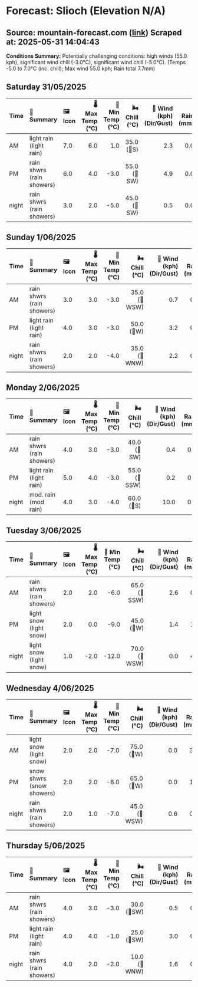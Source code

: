 # Forecast: Slioch (Elevation N/A)
**Source:** mountain-forecast.com ([link](https://www.mountain-forecast.com/peaks/Slioch/forecasts/981))
**Scraped at:** 2025-05-31 14:04:43
---

**Conditions Summary:** Potentially challenging conditions: high winds (55.0 kph), significant wind chill (-3.0°C), significant wind chill (-5.0°C). (Temps -5.0 to 7.0°C (inc. chill); Max wind 55.0 kph; Rain total 7.7mm)

## Saturday 31/05/2025
| **Time** | **📝 Summary** | **🖼️ Icon** | **🌡️ Max Temp (°C)** | **🥶 Min Temp (°C)** | **🌬️ Chill (°C)** | **💨 Wind (kph) (Dir/Gust)** | **💧 Rain (mm)** | **❄️ Snow (cm)** | **☁️ Cloud Base (m)** | **🧊 Freezing Lvl (m)** |
|:------- |:------- |:----- |--------------: |-------------: |-----------: |---------------------: |---------: |----------: |---------------: |----------------: |
| AM      | light rain<br><span class="icon-desc">(light rain)</span> | 7.0 | 6.0 | 1.0 | 35.0<br>(🧭S) | 2.3 | 0.0 | 300 | 2100 |
| PM      | rain shwrs<br><span class="icon-desc">(rain showers)</span> | 6.0 | 4.0 | -3.0 | 55.0<br>(🧭SW) | 4.9 | 0.0 | 250 | 1850 |
| night   | rain shwrs<br><span class="icon-desc">(rain showers)</span> | 3.0 | 2.0 | -5.0 | 45.0<br>(🧭SW) | 0.5 | 0.0 | 1550 | 1300 |

## Sunday 1/06/2025
| **Time** | **📝 Summary** | **🖼️ Icon** | **🌡️ Max Temp (°C)** | **🥶 Min Temp (°C)** | **🌬️ Chill (°C)** | **💨 Wind (kph) (Dir/Gust)** | **💧 Rain (mm)** | **❄️ Snow (cm)** | **☁️ Cloud Base (m)** | **🧊 Freezing Lvl (m)** |
|:------- |:------- |:----- |--------------: |-------------: |-----------: |---------------------: |---------: |----------: |---------------: |----------------: |
| AM      | rain shwrs<br><span class="icon-desc">(rain showers)</span> | 3.0 | 3.0 | -3.0 | 35.0<br>(🧭WSW) | 0.7 | 0.0 | 550 | 1300 |
| PM      | light rain<br><span class="icon-desc">(light rain)</span> | 4.0 | 3.0 | -3.0 | 50.0<br>(🧭W) | 3.2 | 0.0 | 650 | 1600 |
| night   | rain shwrs<br><span class="icon-desc">(rain showers)</span> | 2.0 | 2.0 | -4.0 | 35.0<br>(🧭WNW) | 2.2 | 0.0 | 350 | 1250 |

## Monday 2/06/2025
| **Time** | **📝 Summary** | **🖼️ Icon** | **🌡️ Max Temp (°C)** | **🥶 Min Temp (°C)** | **🌬️ Chill (°C)** | **💨 Wind (kph) (Dir/Gust)** | **💧 Rain (mm)** | **❄️ Snow (cm)** | **☁️ Cloud Base (m)** | **🧊 Freezing Lvl (m)** |
|:------- |:------- |:----- |--------------: |-------------: |-----------: |---------------------: |---------: |----------: |---------------: |----------------: |
| AM      | rain shwrs<br><span class="icon-desc">(rain showers)</span> | 4.0 | 3.0 | -3.0 | 40.0<br>(🧭SW) | 0.4 | 0.0 | 450 | 1350 |
| PM      | light rain<br><span class="icon-desc">(light rain)</span> | 5.0 | 4.0 | -3.0 | 55.0<br>(🧭SSW) | 0.2 | 0.0 | 800 | 1650 |
| night   | mod. rain<br><span class="icon-desc">(mod rain)</span> | 4.0 | 3.0 | -4.0 | 60.0<br>(🧭S) | 10.0 | 0.0 | 250 | 1650 |

## Tuesday 3/06/2025
| **Time** | **📝 Summary** | **🖼️ Icon** | **🌡️ Max Temp (°C)** | **🥶 Min Temp (°C)** | **🌬️ Chill (°C)** | **💨 Wind (kph) (Dir/Gust)** | **💧 Rain (mm)** | **❄️ Snow (cm)** | **☁️ Cloud Base (m)** | **🧊 Freezing Lvl (m)** |
|:------- |:------- |:----- |--------------: |-------------: |-----------: |---------------------: |---------: |----------: |---------------: |----------------: |
| AM      | rain shwrs<br><span class="icon-desc">(rain showers)</span> | 2.0 | 2.0 | -6.0 | 65.0<br>(🧭SSW) | 2.6 | 0.0 | 200 | 1300 |
| PM      | light snow<br><span class="icon-desc">(light snow)</span> | 2.0 | 0.0 | -9.0 | 45.0<br>(🧭W) | 1.4 | 1.0 | 400 | 1300 |
| night   | light snow<br><span class="icon-desc">(light snow)</span> | 1.0 | -2.0 | -12.0 | 70.0<br>(🧭WSW) | 0.0 | 4.0 | 300 | 650 |

## Wednesday 4/06/2025
| **Time** | **📝 Summary** | **🖼️ Icon** | **🌡️ Max Temp (°C)** | **🥶 Min Temp (°C)** | **🌬️ Chill (°C)** | **💨 Wind (kph) (Dir/Gust)** | **💧 Rain (mm)** | **❄️ Snow (cm)** | **☁️ Cloud Base (m)** | **🧊 Freezing Lvl (m)** |
|:------- |:------- |:----- |--------------: |-------------: |-----------: |---------------------: |---------: |----------: |---------------: |----------------: |
| AM      | light snow<br><span class="icon-desc">(light snow)</span> | 2.0 | 2.0 | -7.0 | 75.0<br>(🧭W) | 0.0 | 3.0 | 200 | 1200 |
| PM      | snow shwrs<br><span class="icon-desc">(snow showers)</span> | 2.0 | 2.0 | -6.0 | 65.0<br>(🧭W) | 0.0 | 1.0 | 250 | 1200 |
| night   | rain shwrs<br><span class="icon-desc">(rain showers)</span> | 2.0 | 1.0 | -7.0 | 45.0<br>(🧭WSW) | 0.6 | 0.0 | 650 | 1150 |

## Thursday 5/06/2025
| **Time** | **📝 Summary** | **🖼️ Icon** | **🌡️ Max Temp (°C)** | **🥶 Min Temp (°C)** | **🌬️ Chill (°C)** | **💨 Wind (kph) (Dir/Gust)** | **💧 Rain (mm)** | **❄️ Snow (cm)** | **☁️ Cloud Base (m)** | **🧊 Freezing Lvl (m)** |
|:------- |:------- |:----- |--------------: |-------------: |-----------: |---------------------: |---------: |----------: |---------------: |----------------: |
| AM      | rain shwrs<br><span class="icon-desc">(rain showers)</span> | 4.0 | 3.0 | -3.0 | 30.0<br>(🧭SW) | 0.5 | 0.0 | 200 | 1400 |
| PM      | light rain<br><span class="icon-desc">(light rain)</span> | 4.0 | 4.0 | -1.0 | 25.0<br>(🧭SW) | 3.0 | 0.0 | 200 | 1600 |
| night   | rain shwrs<br><span class="icon-desc">(rain showers)</span> | 4.0 | 2.0 | -2.0 | 10.0<br>(🧭WNW) | 1.6 | 0.0 | 200 | 1450 |